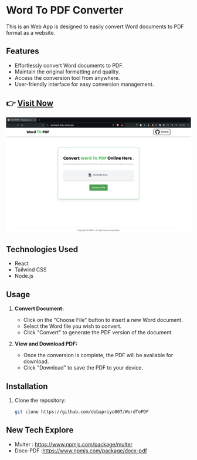 
# Word To PDF Converter  
This is an Web App is  designed to easily convert Word documents to PDF format as a website.

## Features

- Effortlessly convert Word documents to PDF.
- Maintain the original formatting and quality.
- Access the conversion tool from anywhere.
- User-friendly interface for easy conversion management.

## 👉 [**Visit Now**](wordtopdf-debu.netlify.app/)

![Image](https://raw.githubusercontent.com/debapriyo007/WordToPDF/main/Frontend/src/assets/Demo/V01.png)

## Technologies Used

- React
- Tailwind CSS
- Node.js

## Usage

1. **Convert Document:**
   - Click on the "Choose File" button to insert a new Word document.
   - Select the Word file you wish to convert.
   - Click "Convert" to generate the PDF version of the document.

2. **View and Download PDF:**
   - Once the conversion is complete, the PDF will be available for download.
   - Click "Download" to save the PDF to your device.

## Installation

1. Clone the repository:
   ```bash
   git clone https://github.com/debapriyo007/WordToPDF

## New Tech Explore

- Multer : https://www.npmjs.com/package/multer
- Docx-PDF :https://www.npmjs.com/package/docx-pdf
